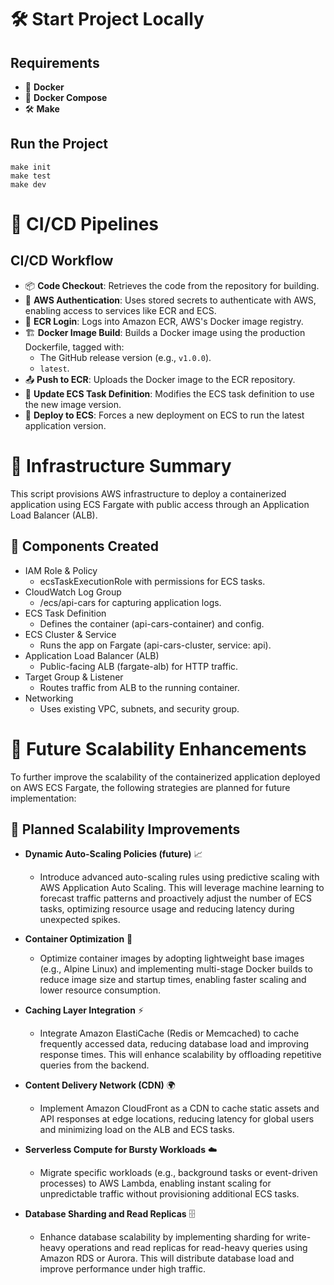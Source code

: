 # 🛠️ Start Project Locally

## Requirements
- 🐳 **Docker**
- 🐳 **Docker Compose**
- 🛠️ **Make**

## Run the Project
    make init
    make test
    make dev

# 🔄 CI/CD Pipelines

## CI/CD Workflow
- 📦 **Code Checkout**: Retrieves the code from the repository for building.
- 🔐 **AWS Authentication**: Uses stored secrets to authenticate with AWS, enabling access to services like ECR and ECS.
- 🐳 **ECR Login**: Logs into Amazon ECR, AWS's Docker image registry.
- 🏗️ **Docker Image Build**: Builds a Docker image using the production Dockerfile, tagged with:
  - The GitHub release version (e.g., `v1.0.0`).
  - `latest`.
- 📤 **Push to ECR**: Uploads the Docker image to the ECR repository.
- 📝 **Update ECS Task Definition**: Modifies the ECS task definition to use the new image version.
- 🚀 **Deploy to ECS**: Forces a new deployment on ECS to run the latest application version.

# 🧾 Infrastructure Summary
This script provisions AWS infrastructure to deploy a containerized application using ECS Fargate with public access through an Application Load Balancer (ALB).

## 🔧 Components Created
- IAM Role & Policy
  - ecsTaskExecutionRole with permissions for ECS tasks.
- CloudWatch Log Group
  - /ecs/api-cars for capturing application logs.
- ECS Task Definition
  - Defines the container (api-cars-container) and config.
- ECS Cluster & Service
  - Runs the app on Fargate (api-cars-cluster, service: api).
- Application Load Balancer (ALB)
  - Public-facing ALB (fargate-alb) for HTTP traffic.
- Target Group & Listener
  - Routes traffic from ALB to the running container.
- Networking
  - Uses existing VPC, subnets, and security group.

# 🚀 Future Scalability Enhancements

To further improve the scalability of the containerized application deployed on AWS ECS Fargate, the following strategies are planned for future implementation:

## 🔮 Planned Scalability Improvements

- **Dynamic Auto-Scaling Policies (future)** 📈
  - Introduce advanced auto-scaling rules using predictive scaling with AWS Application Auto Scaling. This will leverage machine learning to forecast traffic patterns and proactively adjust the number of ECS tasks, optimizing resource usage and reducing latency during unexpected spikes.

- **Container Optimization** 🐳
  - Optimize container images by adopting lightweight base images (e.g., Alpine Linux) and implementing multi-stage Docker builds to reduce image size and startup times, enabling faster scaling and lower resource consumption.

- **Caching Layer Integration** ⚡
  - Integrate Amazon ElastiCache (Redis or Memcached) to cache frequently accessed data, reducing database load and improving response times. This will enhance scalability by offloading repetitive queries from the backend.

- **Content Delivery Network (CDN)** 🌍
  - Implement Amazon CloudFront as a CDN to cache static assets and API responses at edge locations, reducing latency for global users and minimizing load on the ALB and ECS tasks.

- **Serverless Compute for Bursty Workloads** ☁️
  - Migrate specific workloads (e.g., background tasks or event-driven processes) to AWS Lambda, enabling instant scaling for unpredictable traffic without provisioning additional ECS tasks.

- **Database Sharding and Read Replicas** 🗄️
  - Enhance database scalability by implementing sharding for write-heavy operations and read replicas for read-heavy queries using Amazon RDS or Aurora. This will distribute database load and improve performance under high traffic.


